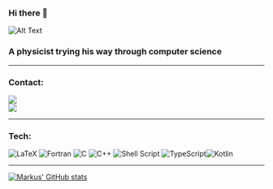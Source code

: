 ### Hi there 👋

![Alt Text](https://media.giphy.com/media/xaHFxr5iG0FD9CvYoz/giphy.gif)

### A physicist trying his way through computer science
------
### Contact:
<div style="display: flex;" align="left">
  <a href="mailto:markusfwirz@gmail.com">
   <img src="https://img.icons8.com/external-kiranshastry-lineal-color-kiranshastry/64/000000/external-email-multimedia-kiranshastry-lineal-color-kiranshastry-1.png"/>
  </a>
</div>
<div style="display: flex;" align="left">
  <a href="https://www.linkedin.com/in/markus-wirz-mde-figu-042/">
    <img src="https://img.icons8.com/fluency/48/000000/linkedin.png"/>
  </a>
</div>

------
### Tech:

![LaTeX](https://img.shields.io/badge/latex-%23008080.svg?style=for-the-badge&logo=latex&logoColor=white)
![Fortran](https://img.shields.io/badge/Fortran-%23734F96.svg?style=for-the-badge&logo=fortran&logoColor=white)
![C](https://img.shields.io/badge/c-%2300599C.svg?style=for-the-badge&logo=c&logoColor=white)
![C++](https://img.shields.io/badge/c++-%2300599C.svg?style=for-the-badge&logo=c%2B%2B&logoColor=white)
![Shell Script](https://img.shields.io/badge/shell_script-%23121011.svg?style=for-the-badge&logo=gnu-bash&logoColor=white)
![TypeScript](https://img.shields.io/badge/typescript-%23007ACC.svg?style=for-the-badge&logo=typescript&logoColor=white)![Kotlin](https://img.shields.io/badge/kotlin-%230095D5.svg?style=for-the-badge&logo=kotlin&logoColor=white)

------

[![Markus' GitHub stats](https://github-readme-stats.vercel.app/api?username=mde-figu)](https://github.com/mde-figu/github-readme-stats&theme=radical)
